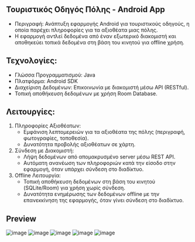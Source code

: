 ## Τουριστικός Οδηγός Πόλης - Android App
- Περιγραφή: Ανάπτυξη εφαρμογής Android για τουριστικούς οδηγούς, η οποία παρέχει πληροφορίες για τα αξιοθέατα μιας πόλης.
- Η εφαρμογή αντλεί δεδομένα από έναν εξωτερικό διακομιστή και αποθηκεύει τοπικά δεδομένα στη βάση του κινητού για offline χρήση.


##  Τεχνολογίες:
- Γλώσσα Προγραμματισμού: Java
- Πλατφόρμα: Android SDK
- Διαχείριση Δεδομένων: Επικοινωνία με διακομιστή μέσω API (RESTful).
- Τοπική αποθήκευση δεδομένων με χρήση Room Database.
  
## Λειτουργίες:
1. Πληροφορίες Αξιοθέατων:
      * Εμφάνιση λεπτομερειών για τα αξιοθέατα της πόλης (περιγραφή, φωτογραφίες, τοποθεσία).
      * Δυνατότητα προβολής αξιοθέατων σε χάρτη.
2. Σύνδεση με Διακομιστή:
      * Λήψη δεδομένων από απομακρυσμένο server μέσω REST API.
      * Αυτόματη ανανέωση των πληροφοριών κατά την είσοδο στην εφαρμογή, όταν υπάρχει σύνδεση στο διαδίκτυο.
3. Offline Λειτουργία:
      * Τοπική αποθήκευση δεδομένων στη βάση του κινητού (SQLite/Room) για χρήση χωρίς σύνδεση.
      * Δυνατότητα ενημέρωσης των δεδομένων offline με την επανεκκίνηση της εφαρμογής, όταν γίνει σύνδεση στο διαδίκτυο.
  
## Preview

![image](https://github.com/haris2718/KastoriaCityGuideNew/)
![image](https://github.com/haris2718/KastoriaCityGuideNew/)
![image](https://github.com/haris2718/KastoriaCityGuideNew/)
![image](https://github.com/haris2718/KastoriaCityGuideNew/)
![image](https://github.com/haris2718/KastoriaCityGuideNew/)

